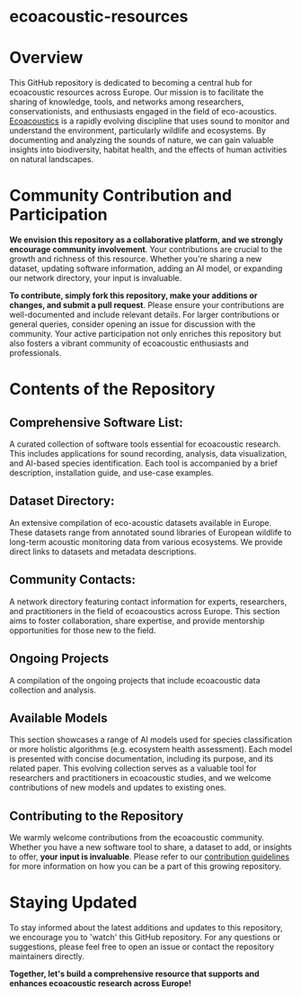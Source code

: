# ecoacoustic-resources

# Overview

This GitHub repository is dedicated to becoming a central hub for ecoacoustic resources across Europe. Our mission is to facilitate the sharing of knowledge, tools, and networks among researchers, conservationists, and enthusiasts engaged in the field of eco-acoustics. [Ecoacoustics](https://doi.org/10.1007/s12304-015-9248-x) is a rapidly evolving discipline that uses sound to monitor and understand the environment, particularly wildlife and ecosystems. By documenting and analyzing the sounds of nature, we can gain valuable insights into biodiversity, habitat health, and the effects of human activities on natural landscapes.

# Community Contribution and Participation

**We envision this repository as a collaborative platform, and we strongly encourage community involvement**. Your contributions are crucial to the growth and richness of this resource. Whether you're sharing a new dataset, updating software information, adding an AI model, or expanding our network directory, your input is invaluable.

**To contribute, simply fork this repository, make your additions or changes, and submit a pull request**. Please ensure your contributions are well-documented and include relevant details. For larger contributions or general queries, consider opening an issue for discussion with the community. Your active participation not only enriches this repository but also fosters a vibrant community of ecoacoustic enthusiasts and professionals.

# Contents of the Repository

## Comprehensive Software List: 

A curated collection of software tools essential for ecoacoustic research. This includes applications for sound recording, analysis, data visualization, and AI-based species identification. Each tool is accompanied by a brief description, installation guide, and use-case examples.

## Dataset Directory: 

An extensive compilation of eco-acoustic datasets available in Europe. These datasets range from annotated sound libraries of European wildlife to long-term acoustic monitoring data from various ecosystems. We provide direct links to datasets and metadata descriptions.

## Community Contacts: 

A network directory featuring contact information for experts, researchers, and practitioners in the field of ecoacoustics across Europe. This section aims to foster collaboration, share expertise, and provide mentorship opportunities for those new to the field.

## Ongoing Projects

A compilation of the ongoing projects that include ecoacoustic data collection and analysis. 

## Available Models

This section showcases a range of AI models used for species classification or more holistic algorithms (e.g. ecosystem health assessment). Each model is presented with concise documentation, including its purpose, and its related paper. This evolving collection serves as a valuable tool for researchers and practitioners in ecoacoustic studies, and we welcome contributions of new models and updates to existing ones.

## Contributing to the Repository

We warmly welcome contributions from the ecoacoustic community. Whether you have a new software tool to share, a dataset to add, or insights to offer, **your input is invaluable**. Please refer to our [contribution guidelines](#community-contribution-and-participation) for more information on how you can be a part of this growing repository.

# Staying Updated

To stay informed about the latest additions and updates to this repository, we encourage you to 'watch' this GitHub repository. For any questions or suggestions, please feel free to open an issue or contact the repository maintainers directly.

**Together, let's build a comprehensive resource that supports and enhances ecoacoustic research across Europe!**
